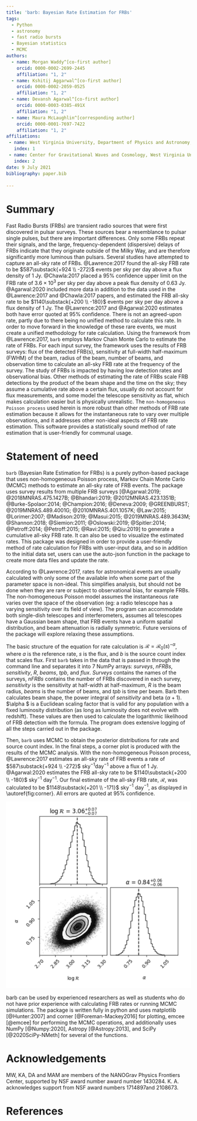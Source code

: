 ```yaml
---
title: 'barb: Bayesian Rate Estimation for FRBs'
tags:
  - Python
  - astronomy
  - fast radio bursts
  - Bayesian statistics
  - MCMC
authors:
  - name: Morgan Waddy^[co-first author]
    orcid: 0000-0002-2699-2445
    affiliation: "1, 2"
  - name: Kshitij Aggarwal^[co-first author]
    orcid: 0000-0002-2059-0525
    affiliation: "1, 2"
  - name: Devansh Agarwal^[co-first author]
    orcid: 0000-0003-0385-491X
    affiliation: "1, 2"
  - name: Maura McLaughlin^[corresponding author]
    orcid: 0000-0001-7697-7422
    affiliation: "1, 2"
affiliations:
 - name: West Virginia University, Department of Physics and Astronomy, P. O. Box 6315, Morgantown 26506, WV, USA
   index: 1
 - name: Center for Gravitational Waves and Cosmology, West Virginia University, Chestnut Ridge Research Building, Morgantown 26506, WV, USA
   index: 2
date: 9 July 2021
bibliography: paper.bib

---
```


# Summary
Fast Radio Bursts (FRBs) are transient radio sources that were first discovered in pulsar surveys. These sources bear a resemblance to pulsar single pulses, but there are important differences. Only some FRBs repeat their signals, and the large, frequency-dependent (dispersive) delays of FRBs indicate that they originate outside of the Milky Way, and are therefore significantly more luminous than pulsars. Several studies have attempted to capture an all-sky rate of FRBs. @Lawrence:2017 found the all-sky FRB rate to be $587\substack{+924 \\ -272}$ events per sky per day above a flux density of 1 Jy. @Chawla:2017 placed a 95% confidence upper limit on the FRB rate of $3.6 \times 10^3$ per sky per day above a peak flux density of 0.63 Jy. @Agarwal:2020 included more data in addition to the data used in the @Lawrence:2017 and @Chawla:2017 papers, and estimated the FRB all-sky rate to be $1140\substack{+200 \\ -180}$  events per sky per day above a flux density of 1 Jy. The @Lawrence:2017 and @Agarwal:2020 estimates both have error quoted at 95% confidence. There is not an agreed-upon rate, partly due to there being no unified method to calculate this rate. In order to move forward in the knowledge of these rare events, we must create a unified methodology for rate calculation. 
Using the framework from @Lawrence:2017, `barb` employs Markov Chain Monte Carlo to estimate the rate of FRBs. For each input survey, the framework uses the results of FRB surveys: flux of the detected FRB(s), sensitivity at full-width half-maximum (FWHM) of the beam, radius of the beam, number of beams, and observation time to calculate an all-sky FRB rate at the frequency of the survey.
The study of FRBs is impacted by having low detection rates and observational bias. Other methods of estimating the rate of FRBs scale FRB detections by the product of the beam shape and the time on the sky; they assume a cumulative rate above a certain flux, usually do not account for flux measurements, and some model the telescope sensitivity as flat, which makes calculation easier but is physically unrealistic. The ``non-homogeneous Poisson process`` used herein is more robust than other methods of FRB rate estimation because it allows for the instantaneous rate to vary over multiple observations, and it addresses other non-ideal aspects of FRB rate estimation. This software provides a statistically sound method of rate estimation that is user-friendly for communal usage.


# Statement of need

`barb` (Bayesian Rate Estimation for FRBs) is a purely python-based package that uses non-homogeneous Poisson process, Markov Chain Monte Carlo (MCMC) methods to estimate an all-sky rate of FRB events. The package uses survey results from multiple FRB surveys [@Agarwal:2019; @2018MNRAS.475.1427B; @Bhandari:2019; @2012MNRAS.423.1351B; @Burke-Spolaor:2014; @Champion:2016; @Deneva:2009; @GREENBURST; @2019MNRAS.489.4001G; @2010MNRAS.401.1057K; @Law:2015; @Lorimer:2007; @Madison:2019; @Masui:2015; @2019MNRAS.489.3643M; @Shannon:2018; @Siemion:2011; @Oslowski:2019; @Spitler:2014; @Petroff:2014; @Petroff:2015; @Ravi:2015; @Qiu:2019] to generate a cumulative all-sky FRB rate. It can also be used to visualize the estimated rates. This package was designed in order to provide a user-friendly method of rate calculation for FRBs with user-input data, and so in addition to the initial data set, users can use the auto-json function in the package to create more data files and update the rate.

According to @Lawrence:2017, rates for astronomical events are usually calculated with only some of the available info when some part of the parameter space is non-ideal. This simplifies analysis, but should not be done when they are rare or subject to observational bias, for example FRBs. The non-homogeneous Poisson model assumes the instantaneous rate varies over the space of the observation (eg: a radio telescope has a varying sensitivity over its field of view). The program can accommodate both single-dish telescopes and interferometers, assumes all telescopes have a Gaussian beam shape, that FRB events have a uniform spatial distribution, and beam attenuation is radially symmetric. Future versions of the package will explore relaxing these assumptions. 

The basic structure of the equation for rate calculation is $\mathcal{R} = \mathcal{R} _0(s)^{-\alpha}$, where $a$ is the reference rate, $s$ is the flux, and $b$ is the source count index that scales flux. First `barb` takes in the data that is passed in through the command line and separates it into 7 NumPy arrays: $surveys$, $nFRBs$, $sensitivity$, $R$, $beams$, $tpb$, and $flux$. $Surveys$ contains the names of the surveys, $nFRBs$ contains the number of FRBs discovered in each survey, $sensitivity$ is the sensitivity at half-width at half-maximum, $R$ is the beam radius, $beams$ is the number of beams, and $tpb$ is time per beam. Barb then calculates beam shape, the power integral of $sensitivity$ and beta ($\alpha +1$). $\alpha $ is a Euclidean scaling factor that is valid for any population with a fixed luminosity distribution (as long as luminosity does not evolve with redshift). These values are then used to calculate the logarithmic likelihood of FRB detection with the formula. The program does extensive logging of all the steps carried out in the package. 

Then, `barb` uses MCMC to obtain the posterior distributions for rate and source count index. In the final steps, a corner plot is produced with the results of the MCMC analysis. With the non-homogeneous Poisson process, @Lawrence:2017 estimates an all-sky rate of FRB events a rate of $587\substack{+924 \\ -272}$ sky$^{-1}$day$^{-1}$ above a flux of 1 Jy. @Agarwal:2020 estimates the FRB all-sky rate to be $1140\substack{+200 \\ -180}$ sky$^{-1}$ day$^{-1}$. Our final estimate of the all-sky FRB rate, $\mathcal{R}$, was calculated to be $1148\substack{+201  \\ -171}$ sky$^{-1}$ day$^{-1}$, as displayed in \autoref{fig:corner}. All errors are quoted at 95% confidence.

![Corner plot displaying the one-dimensional projections of $\log(\mathcal{R})$ and $\alpha$, as well as a two-dimensional projection of the samples to show the covariances. The vertical dotted line represents the median, the contours are 1$\sigma$, 2$\sigma$, 3$\sigma$, etc. \label{fig:corner}](rates_mc.JPG)

barb can be used by experienced researchers as well as students who do not have prior experience with calculating FRB rates or running MCMC simulations. The package is written fully in python and uses matplotlib [@Hunter:2007] and corner [@Foreman-Mackey2016] for plotting, emcee [@emcee] for performing the MCMC operations, and additionally uses NumPy [@Numpy:2020], Astropy [@Astropy:2013], and SciPy [@2020SciPy-NMeth] for several of the functions.

# Acknowledgements

MW, KA, DA and MAM are members of the NANOGrav Physics Frontiers Center, supported by NSF award number award number 1430284. K. A. acknowledges support from NSF award numbers 1714897and 2108673.

# References


